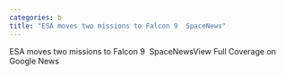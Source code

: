 ```yaml
---
categories: b
title: "ESA moves two missions to Falcon 9  SpaceNews"
---
```

ESA moves two missions to Falcon 9&nbsp;&nbsp;SpaceNewsView Full Coverage on Google News